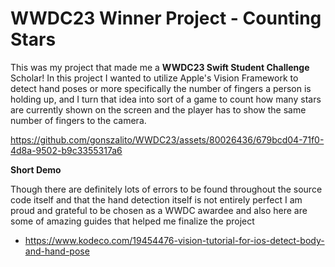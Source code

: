 #  WWDC23 Winner Project - Counting Stars

This was my project that made me a **WWDC23 Swift Student Challenge** Scholar! In this project I wanted to utilize Apple's Vision Framework to detect hand poses or more specifically the number of fingers a person is holding up, and I turn that idea into sort of a game to count how many stars are currently shown on the screen and the player has to show the same number of fingers to the camera. 

https://github.com/gonszalito/WWDC23/assets/80026436/679bcd04-71f0-4d8a-9502-b9c3355317a6

**Short Demo**

Though there are definitely lots of errors to be found throughout the source code itself and that the hand detection itself is not entirely perfect I am proud and grateful to be chosen as a WWDC awardee and also here are some of amazing guides that helped me finalize the project

 - https://www.kodeco.com/19454476-vision-tutorial-for-ios-detect-body-and-hand-pose
